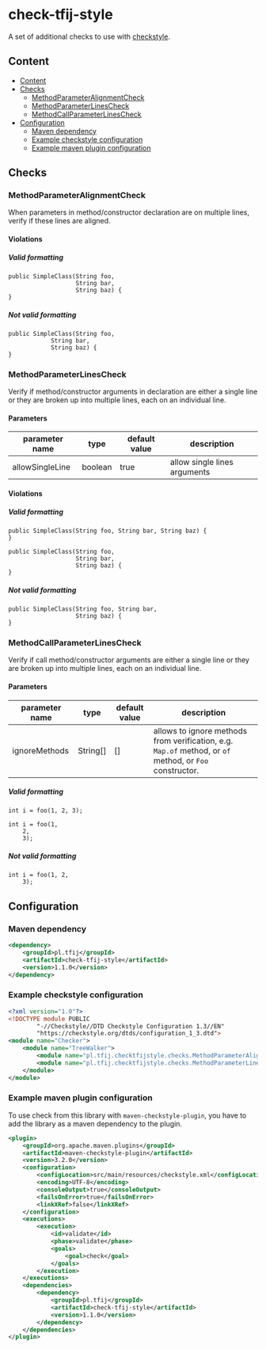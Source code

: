 # check-tfij-style
A set of additional checks to use with [checkstyle](https://checkstyle.sourceforge.io/index.html).

## Content
* [Content](#Content)
* [Checks](#Checks)
  - [MethodParameterAlignmentCheck](#MethodParameterAlignmentCheck)
  - [MethodParameterLinesCheck](#MethodParameterLinesCheck)
  - [MethodCallParameterLinesCheck](#MethodCallParameterLinesCheck)
* [Configuration](#Configuration)
  - [Maven dependency](#Maven-dependency)
  - [Example checkstyle configuration](#Example-checkstyle-configuration)
  - [Example maven plugin configuration](#Example-maven-plugin-configuration)

## Checks

### MethodParameterAlignmentCheck

When parameters in method/constructor declaration are on multiple lines, verify if these lines are aligned.

#### Violations

##### Valid formatting

```
public SimpleClass(String foo,
                   String bar,
                   String baz) {
}
```

##### Not valid formatting

```
public SimpleClass(String foo,
            String bar,
            String baz) {
}
```

### MethodParameterLinesCheck

Verify if method/constructor arguments in declaration are either a single line or they are broken up into multiple lines, 
each on an individual line.

#### Parameters

| parameter name  | type    | default value | description                  |
|-----------------|---------|---------------|------------------------------|
| allowSingleLine | boolean | true          | allow single lines arguments |

#### Violations

##### Valid formatting

```
public SimpleClass(String foo, String bar, String baz) {
}
```

```
public SimpleClass(String foo,
                   String bar,
                   String baz) {
}
```

##### Not valid formatting

```
public SimpleClass(String foo, String bar,
                   String baz) {
}
```

### MethodCallParameterLinesCheck

Verify if call method/constructor arguments are either a single line or they are broken up into multiple lines,
each on an individual line.

#### Parameters

| parameter name | type     | default value | description                                                                                             |
|----------------|----------|---------------|---------------------------------------------------------------------------------------------------------|
| ignoreMethods  | String[] | []            | allows to ignore methods from verification, e.g. `Map.of` method, or `of` method, or `Foo` constructor. |

##### Valid formatting

```
int i = foo(1, 2, 3);
```

```
int i = foo(1, 
    2, 
    3);
```

##### Not valid formatting

```
int i = foo(1, 2, 
    3);
```

## Configuration

### Maven dependency

```xml
<dependency>
    <groupId>pl.tfij</groupId>
    <artifactId>check-tfij-style</artifactId>
    <version>1.1.0</version>
</dependency>
```

### Example checkstyle configuration

```xml
<?xml version="1.0"?>
<!DOCTYPE module PUBLIC
        "-//Checkstyle//DTD Checkstyle Configuration 1.3//EN"
        "https://checkstyle.org/dtds/configuration_1_3.dtd">
<module name="Checker">
    <module name="TreeWalker">
        <module name="pl.tfij.checktfijstyle.checks.MethodParameterAlignmentCheck"></module>
        <module name="pl.tfij.checktfijstyle.checks.MethodParameterLinesCheck"></module>
    </module>
</module>
```

### Example maven plugin configuration

To use check from this library with `maven-checkstyle-plugin`,
you have to add the library as a maven dependency to the plugin.

```xml
<plugin>
    <groupId>org.apache.maven.plugins</groupId>
    <artifactId>maven-checkstyle-plugin</artifactId>
    <version>3.2.0</version>
    <configuration>
        <configLocation>src/main/resources/checkstyle.xml</configLocation>
        <encoding>UTF-8</encoding>
        <consoleOutput>true</consoleOutput>
        <failsOnError>true</failsOnError>
        <linkXRef>false</linkXRef>
    </configuration>
    <executions>
        <execution>
            <id>validate</id>
            <phase>validate</phase>
            <goals>
                <goal>check</goal>
            </goals>
        </execution>
    </executions>
    <dependencies>
        <dependency>
            <groupId>pl.tfij</groupId>
            <artifactId>check-tfij-style</artifactId>
            <version>1.1.0</version>
        </dependency>
    </dependencies>
</plugin>
```
